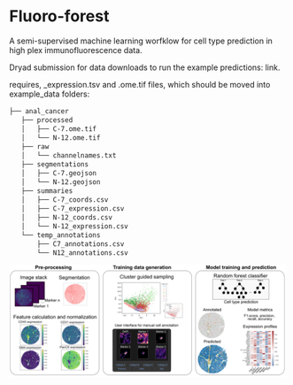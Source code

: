 # Fluoro-forest
A semi-supervised machine learning worfklow for cell type prediction in high plex immunofluorescence data.

Dryad submission for data downloads to run the example predictions:
link. 


requires, _expression.tsv and .ome.tif files, which should be moved into example_data folders:

```
├── anal_cancer
   ├── processed
   │   ├── C-7.ome.tif
   │   └── N-12.ome.tif
   ├── raw
   │   └── channelnames.txt
   ├── segmentations
   │   ├── C-7.geojson
   │   └── N-12.geojson
   ├── summaries
   │   ├── C-7_coords.csv
   │   ├── C-7_expression.csv
   │   ├── N-12_coords.csv
   │   └── N-12_expression.csv
   └── temp_annotations
       ├── C7_annotations.csv
       └── N12_annotations.csv
```

<img src="workflow.png" alt = "fluoroforest workflow" width="500">
